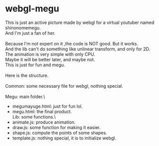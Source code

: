 # webgl-megu

This is just an active picture made by webgl for a virtual youtuber named shinonomemegu.\
And I'm just a fan of her.\
\
Because I'm not expert on it ,the code is NOT good. But it works.\
And the lib can't do something like unlinear transform, and only for 2D.\
The animation is very simple with only CPU.\
Maybe it will be better later, and maybe not.\
This is just for fun and megu.\
\
Here is the structure.\
\
Common: some necessary file for webgl, nothing special.\
\
Megu: main folder.\
  - megumayuge.html: just for fun lol.
  - megu.html: the final product.
\
Lib: some functions.\
  - animate.js: produce animation.
  - draw.js: some function for making it easier.
  - shape.js: compute the points of some shapes.
  - template.js: nothing special, it is to initialize webgl.
